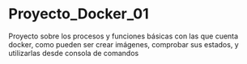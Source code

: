 # Proyecto_Docker_01
Proyecto sobre los procesos y funciones básicas con las que cuenta docker, como pueden ser crear imágenes, comprobar sus estados, y utilizarlas desde consola de comandos
